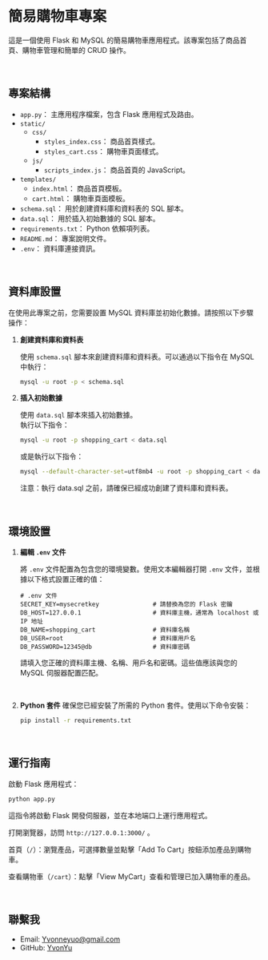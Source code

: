 # 簡易購物車專案
這是一個使用 Flask 和 MySQL 的簡易購物車應用程式。該專案包括了商品首頁、購物車管理和簡單的 CRUD 操作。

<br>
 
## 專案結構
- `app.py`： 主應用程序檔案，包含 Flask 應用程式及路由。
- `static/`
  - `css/`
    - `styles_index.css`： 商品首頁樣式。
    - `styles_cart.css`： 購物車頁面樣式。
  - `js/`
    - `scripts_index.js`： 商品首頁的 JavaScript。
- `templates/`
  - `index.html`： 商品首頁模板。
  - `cart.html`： 購物車頁面模板。
- `schema.sql`： 用於創建資料庫和資料表的 SQL 腳本。
- `data.sql`： 用於插入初始數據的 SQL 腳本。
- `requirements.txt`： Python 依賴項列表。
- `README.md`： 專案說明文件。
- `.env`： 資料庫連接資訊。
<br>

## 資料庫設置
在使用此專案之前，您需要設置 MySQL 資料庫並初始化數據。請按照以下步驟操作：

1. **創建資料庫和資料表**

   使用 `schema.sql` 腳本來創建資料庫和資料表。可以通過以下指令在 MySQL 中執行：

   ```bash
   mysql -u root -p < schema.sql

2. **插入初始數據**

    使用 `data.sql` 腳本來插入初始數據。
    <br>執行以下指令：

    ```bash
    mysql -u root -p shopping_cart < data.sql
    ```

    或是執行以下指令：
    ```bash
    mysql --default-character-set=utf8mb4 -u root -p shopping_cart < data.sql
    ```

    注意：執行 data.sql 之前，請確保已經成功創建了資料庫和資料表。
    
<br>

## 環境設置
1. **編輯 `.env` 文件**

    將 `.env` 文件配置為包含您的環境變數。使用文本編輯器打開 `.env` 文件，並根據以下格式設置正確的值：

    ```env
    # .env 文件
    SECRET_KEY=mysecretkey               # 請替換為您的 Flask 密鑰
    DB_HOST=127.0.0.1                    # 資料庫主機，通常為 localhost 或 IP 地址
    DB_NAME=shopping_cart                # 資料庫名稱
    DB_USER=root                         # 資料庫用戶名
    DB_PASSWORD=12345@db                 # 資料庫密碼
    ```
    請填入您正確的資料庫主機、名稱、用戶名和密碼。這些值應該與您的 MySQL 伺服器配置匹配。
    
    <br>

2. **Python 套件**
    確保您已經安裝了所需的 Python 套件。使用以下命令安裝：

    ```bash
    pip install -r requirements.txt
    ```
<br>

## 運行指南
啟動 Flask 應用程式：

```bash
python app.py
```

這指令將啟動 Flask 開發伺服器，並在本地端口上運行應用程式。

打開瀏覽器，訪問 `http://127.0.0.1:3000/` 。

首頁（`/`）：瀏覽產品，可選擇數量並點擊「Add To Cart」按鈕添加產品到購物車。

查看購物車（`/cart`）：點擊「View MyCart」查看和管理已加入購物車的產品。

<br>

## 聯繫我

- Email: Yvonneyuo@gmail.com
- GitHub: [YvonYu](https://github.com/YvonYu)
